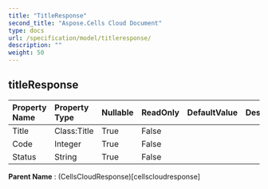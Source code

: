 ```yaml
---
title: "TitleResponse"
second_title: "Aspose.Cells Cloud Document"
type: docs
url: /specification/model/titleresponse/
description: ""
weight: 50
---
```


## **titleResponse**

 

| Property Name | Property Type | Nullable |  ReadOnly | DefaultValue | Description | 
| :- | :- | :- |:- |  :- | :- |
| Title | Class:Title | True |  False |  |  |  
| Code | Integer | True |  False |  |  |  
| Status | String | True |  False |  |  |  

**Parent Name** : (CellsCloudResponse)[cellscloudresponse]

